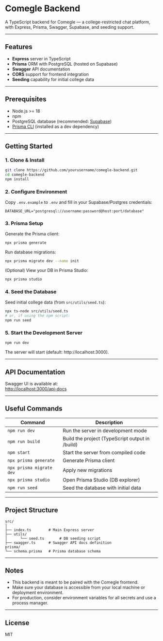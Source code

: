 # Comegle Backend

A TypeScript backend for Comegle — a college-restricted chat platform, with Express, Prisma, Swagger, Supabase, and seeding support.

---

## Features

- **Express** server in TypeScript
- **Prisma** ORM with PostgreSQL (hosted on Supabase)
- **Swagger** API documentation
- **CORS** support for frontend integration
- **Seeding** capability for initial college data

---

## Prerequisites

- Node.js >= 18
- npm
- PostgreSQL database (recommended: [Supabase](https://supabase.com/))
- [Prisma CLI](https://www.prisma.io/docs/reference/api-reference/command-reference#cli-commands) (installed as a dev dependency)

---

## Getting Started

### 1. Clone & Install

```bash
git clone https://github.com/yourusername/comegle-backend.git
cd comegle-backend
npm install
```

### 2. Configure Environment

Copy `.env.example` to `.env` and fill in your Supabase/Postgres credentials:

```env
DATABASE_URL="postgresql://username:password@host:port/database"
```

### 3. Prisma Setup

Generate the Prisma client:

```bash
npx prisma generate
```

Run database migrations:

```bash
npx prisma migrate dev --name init
```

(Optional) View your DB in Prisma Studio:

```bash
npx prisma studio
```

### 4. Seed the Database

Seed initial college data (from `src/utils/seed.ts`):

```bash
npx ts-node src/utils/seed.ts
# or, if using the npm script:
npm run seed
```

### 5. Start the Development Server

```bash
npm run dev
```

The server will start (default: http://localhost:3000).

---

## API Documentation

Swagger UI is available at:  
[http://localhost:3000/api-docs](http://localhost:3000/api-docs)

---

## Useful Commands

| Command                       | Description                                 |
|-------------------------------|---------------------------------------------|
| `npm run dev`                 | Run the server in development mode          |
| `npm run build`               | Build the project (TypeScript output in /build) |
| `npm start`                   | Start the server from compiled code         |
| `npx prisma generate`         | Generate Prisma client                      |
| `npx prisma migrate dev`      | Apply new migrations                        |
| `npx prisma studio`           | Open Prisma Studio (DB explorer)            |
| `npm run seed`                | Seed the database with initial data         |

---

## Project Structure

```
src/
│
├── index.ts        # Main Express server
├── utils/
│      └── seed.ts       # DB seeding script
├── swagger.ts      # Swagger API docs definition
prisma/
└── schema.prisma   # Prisma database schema
```

---

## Notes

- This backend is meant to be paired with the Comegle frontend.
- Make sure your database is accessible from your local machine or deployment environment.
- For production, consider environment variables for all secrets and use a process manager.

---

## License

MIT